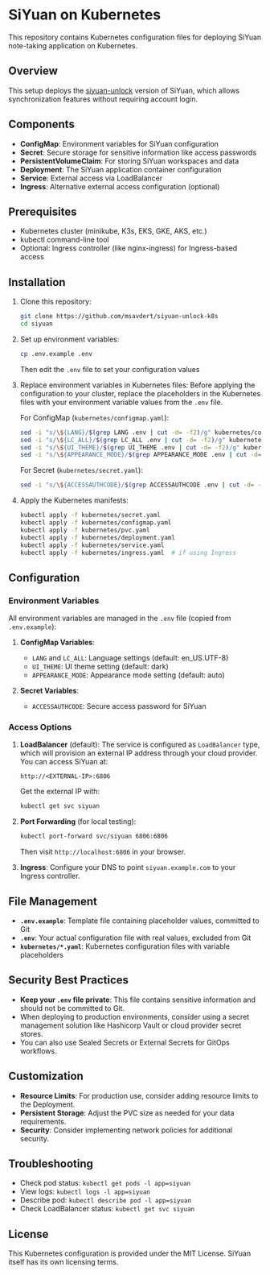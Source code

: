 # SiYuan on Kubernetes

This repository contains Kubernetes configuration files for deploying SiYuan note-taking application on Kubernetes.

## Overview

This setup deploys the [siyuan-unlock](https://github.com/appdev/siyuan-unlock) version of SiYuan, which allows synchronization features without requiring account login.

## Components

- **ConfigMap**: Environment variables for SiYuan configuration
- **Secret**: Secure storage for sensitive information like access passwords
- **PersistentVolumeClaim**: For storing SiYuan workspaces and data
- **Deployment**: The SiYuan application container configuration
- **Service**: External access via LoadBalancer
- **Ingress**: Alternative external access configuration (optional)

## Prerequisites

- Kubernetes cluster (minikube, K3s, EKS, GKE, AKS, etc.)
- kubectl command-line tool
- Optional: Ingress controller (like nginx-ingress) for Ingress-based access

## Installation

1. Clone this repository:
   ```bash
   git clone https://github.com/msavdert/siyuan-unlock-k8s
   cd siyuan
   ```

2. Set up environment variables:
   ```bash
   cp .env.example .env
   ```
   Then edit the `.env` file to set your configuration values

3. Replace environment variables in Kubernetes files:
   Before applying the configuration to your cluster, replace the placeholders in the Kubernetes files with your environment variable values from the `.env` file.

   For ConfigMap (`kubernetes/configmap.yaml`):
   ```bash
   sed -i "s/\${LANG}/$(grep LANG .env | cut -d= -f2)/g" kubernetes/configmap.yaml
   sed -i "s/\${LC_ALL}/$(grep LC_ALL .env | cut -d= -f2)/g" kubernetes/configmap.yaml
   sed -i "s/\${UI_THEME}/$(grep UI_THEME .env | cut -d= -f2)/g" kubernetes/configmap.yaml
   sed -i "s/\${APPEARANCE_MODE}/$(grep APPEARANCE_MODE .env | cut -d= -f2)/g" kubernetes/configmap.yaml
   ```

   For Secret (`kubernetes/secret.yaml`):
   ```bash
   sed -i "s/\${ACCESSAUTHCODE}/$(grep ACCESSAUTHCODE .env | cut -d= -f2)/g" kubernetes/secret.yaml
   ```

4. Apply the Kubernetes manifests:
   ```bash
   kubectl apply -f kubernetes/secret.yaml
   kubectl apply -f kubernetes/configmap.yaml
   kubectl apply -f kubernetes/pvc.yaml
   kubectl apply -f kubernetes/deployment.yaml
   kubectl apply -f kubernetes/service.yaml
   kubectl apply -f kubernetes/ingress.yaml  # if using Ingress
   ```

## Configuration

### Environment Variables

All environment variables are managed in the `.env` file (copied from `.env.example`):

1. **ConfigMap Variables**:
   - `LANG` and `LC_ALL`: Language settings (default: en_US.UTF-8)
   - `UI_THEME`: UI theme setting (default: dark)
   - `APPEARANCE_MODE`: Appearance mode setting (default: auto)

2. **Secret Variables**:
   - `ACCESSAUTHCODE`: Secure access password for SiYuan

### Access Options

1. **LoadBalancer** (default):
   The service is configured as `LoadBalancer` type, which will provision an external IP address through your cloud provider. You can access SiYuan at:
   ```
   http://<EXTERNAL-IP>:6806
   ```
   
   Get the external IP with:
   ```bash
   kubectl get svc siyuan
   ```

2. **Port Forwarding** (for local testing):
   ```bash
   kubectl port-forward svc/siyuan 6806:6806
   ```
   Then visit `http://localhost:6806` in your browser.

3. **Ingress**: Configure your DNS to point `siyuan.example.com` to your Ingress controller.

## File Management

- **`.env.example`**: Template file containing placeholder values, committed to Git
- **`.env`**: Your actual configuration file with real values, excluded from Git
- **`kubernetes/*.yaml`**: Kubernetes configuration files with variable placeholders

## Security Best Practices

- **Keep your `.env` file private**: This file contains sensitive information and should not be committed to Git.
- When deploying to production environments, consider using a secret management solution like Hashicorp Vault or cloud provider secret stores.
- You can also use Sealed Secrets or External Secrets for GitOps workflows.

## Customization

- **Resource Limits**: For production use, consider adding resource limits to the Deployment.
- **Persistent Storage**: Adjust the PVC size as needed for your data requirements.
- **Security**: Consider implementing network policies for additional security.

## Troubleshooting

- Check pod status: `kubectl get pods -l app=siyuan`
- View logs: `kubectl logs -l app=siyuan`
- Describe pod: `kubectl describe pod -l app=siyuan`
- Check LoadBalancer status: `kubectl get svc siyuan`

## License

This Kubernetes configuration is provided under the MIT License. SiYuan itself has its own licensing terms.